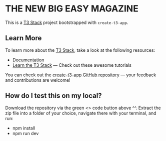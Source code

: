 # THE NEW BIG EASY MAGAZINE

This is a [T3 Stack](https://create.t3.gg/) project bootstrapped with `create-t3-app`.


## Learn More

To learn more about the [T3 Stack](https://create.t3.gg/), take a look at the following resources:

- [Documentation](https://create.t3.gg/)
- [Learn the T3 Stack](https://create.t3.gg/en/faq#what-learning-resources-are-currently-available) — Check out these awesome tutorials

You can check out the [create-t3-app GitHub repository](https://github.com/t3-oss/create-t3-app) — your feedback and contributions are welcome!

## How do I test this on my local?

Download the repository via the green <> code button above ^^. Extract the zip file into a folder of your choice, navigate there with your terminal, and run:
- npm install
- npm run dev
  


